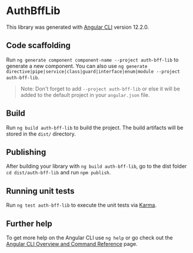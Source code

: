# AuthBffLib

This library was generated with [Angular CLI](https://github.com/angular/angular-cli) version 12.2.0.

## Code scaffolding

Run `ng generate component component-name --project auth-bff-lib` to generate a new component. You can also use `ng generate directive|pipe|service|class|guard|interface|enum|module --project auth-bff-lib`.
> Note: Don't forget to add `--project auth-bff-lib` or else it will be added to the default project in your `angular.json` file. 

## Build

Run `ng build auth-bff-lib` to build the project. The build artifacts will be stored in the `dist/` directory.

## Publishing

After building your library with `ng build auth-bff-lib`, go to the dist folder `cd dist/auth-bff-lib` and run `npm publish`.

## Running unit tests

Run `ng test auth-bff-lib` to execute the unit tests via [Karma](https://karma-runner.github.io).

## Further help

To get more help on the Angular CLI use `ng help` or go check out the [Angular CLI Overview and Command Reference](https://angular.io/cli) page.

